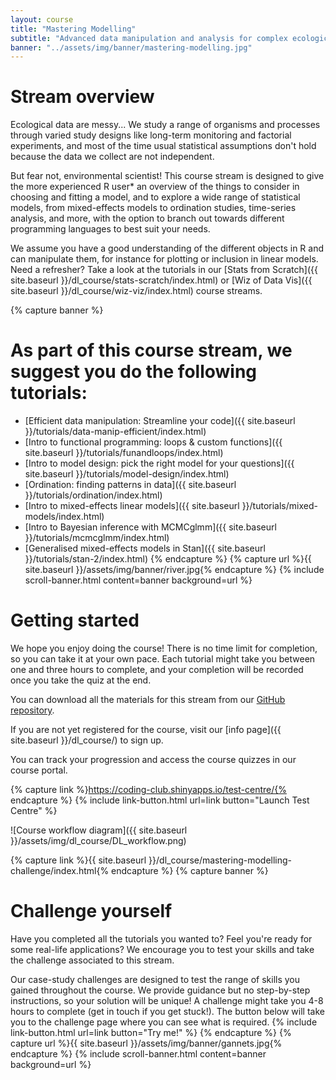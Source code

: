 ```yaml
---
layout: course
title: "Mastering Modelling"
subtitle: "Advanced data manipulation and analysis for complex ecological datasets"
banner: "../assets/img/banner/mastering-modelling.jpg"
---
```


# Stream overview

Ecological data are messy... We study a range of organisms and processes through varied study designs like long-term monitoring and factorial experiments, and most of the time usual statistical assumptions don't hold because the data we collect are not independent. 

But fear not, environmental scientist! This course stream is designed to give the more experienced R user* an overview of the things to consider in choosing and fitting a model, and to explore a wide range of statistical models, from mixed-effects models to ordination studies, time-series analysis, and more, with the option to branch out towards different programming languages to best suit your needs. 

We assume you have a good understanding of the different objects in R and can manipulate them, for instance for plotting or inclusion in linear models. Need a refresher? Take a look at the tutorials in our [Stats from Scratch]({{ site.baseurl }}/dl_course/stats-scratch/index.html) or [Wiz of Data Vis]({{ site.baseurl }}/dl_course/wiz-viz/index.html) course streams.

{% capture banner %}
# As part of this course stream, we suggest you do the following tutorials:

* [Efficient data manipulation: Streamline your code]({{ site.baseurl }}/tutorials/data-manip-efficient/index.html)
* [Intro to functional programming: loops & custom functions]({{ site.baseurl }}/tutorials/funandloops/index.html) 
* [Intro to model design: pick the right model for your questions]({{ site.baseurl }}/tutorials/model-design/index.html) 
* [Ordination: finding patterns in data]({{ site.baseurl }}/tutorials/ordination/index.html) 
* [Intro to mixed-effects linear models]({{ site.baseurl }}/tutorials/mixed-models/index.html) 
* [Intro to Bayesian inference with MCMCglmm]({{ site.baseurl }}/tutorials/mcmcglmm/index.html)
* [Generalised mixed-effects models in Stan]({{ site.baseurl }}/tutorials/stan-2/index.html)
{% endcapture %}
{% capture url %}{{ site.baseurl }}/assets/img/banner/river.jpg{% endcapture %}
{% include scroll-banner.html content=banner background=url %}

# Getting started

We hope you enjoy doing the course! There is no time limit for completion, so you can take it at your own pace. Each tutorial might take you between one and three hours to complete, and your completion will be recorded once you take the quiz at the end.

You can download all the materials for this stream from our [GitHub repository](https://github.com/ourcodingclub/CC_course_stream3).

If you are not yet registered for the course, visit our [info page]({{ site.baseurl }}/dl_course/) to sign up.

You can track your progression and access the course quizzes in our course portal.

{% capture link %}https://coding-club.shinyapps.io/test-centre/{% endcapture %}
{% include link-button.html url=link button="Launch Test Centre" %}

![Course workflow diagram]({{ site.baseurl }}/assets/img/dl_course/DL_workflow.png)

{% capture link %}{{ site.baseurl }}/dl_course/mastering-modelling-challenge/index.html{% endcapture %}
{% capture banner %}
# Challenge yourself

Have you completed all the tutorials you wanted to? Feel you're ready for some real-life applications? We encourage you to test your skills and take the challenge associated to this stream.

Our case-study challenges are designed to test the range of skills you gained throughout the course. We provide guidance but no step-by-step instructions, so your solution will be unique! A challenge might take you 4-8 hours to complete (get in touch if you get stuck!). The button below will take you to the challenge page where you can see what is required.
{% include link-button.html url=link button="Try me!" %}
{% endcapture %}
{% capture url %}{{ site.baseurl }}/assets/img/banner/gannets.jpg{% endcapture %}
{% include scroll-banner.html content=banner background=url %}

